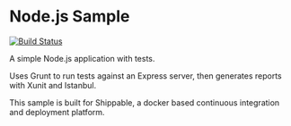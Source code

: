 Node.js Sample
=================

[![Build Status](https://api.shippable.com/projects/546b2557d46935d5fbbde501/badge?branchName=master)](https://app.shippable.com/projects/546b2557d46935d5fbbde501/builds/latest)

A simple Node.js application with tests.

Uses Grunt to run tests against an Express server, then generates reports with Xunit and Istanbul.

This sample is built for Shippable, a docker based continuous integration and deployment platform.
